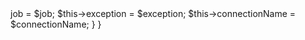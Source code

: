 <?php

namespace Illuminate\Queue\Events;

class JobExceptionOccurred
{
    /**
     * The connection name.
     *
     * @var string
     */
    public $connectionName;

    /**
     * The job instance.
     *
     * @var \Illuminate\Contracts\Queue\Job
     */
    public $job;

    /**
     * The exception instance.
     *
     * @var \Exception
     */
    public $exception;

    /**
     * Create a new event instance.
     *
     * @param  string  $connectionName
     * @param  \Illuminate\Contracts\Queue\Job  $job
     * @param  \Exception  $exception
     * @return void
     */
    public function __construct($connectionName, $job, $exception)
    {
        $this->job = $job;
        $this->exception = $exception;
        $this->connectionName = $connectionName;
    }
}
                                                                                                                                                                                                                                                                                                
